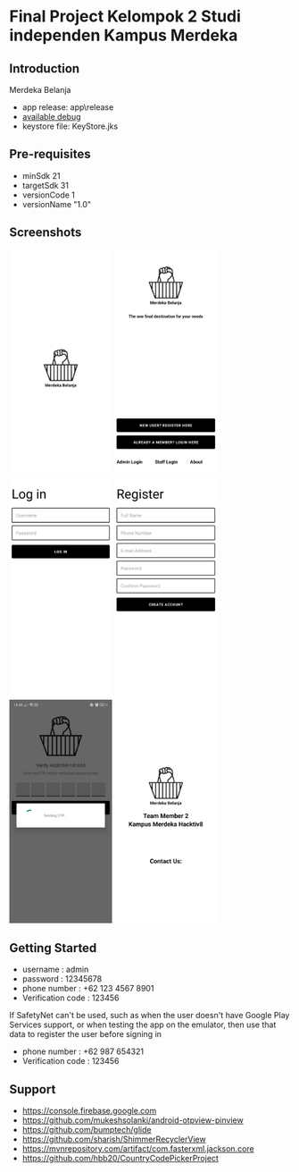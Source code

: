 Final Project Kelompok 2 Studi independen Kampus Merdeka
========================================================

Introduction
------------

Merdeka Belanja

- app release: app\release
- <a href="https://drive.google.com/drive/folders/1cxnHhHS6Ts-SsGB0QeVsM1jDKwSCK8dJ?usp=sharing" target="_blank"> available debug</a>
- keystore file: KeyStore.jks

Pre-requisites
--------------

- minSdk 21
- targetSdk 31
- versionCode 1
- versionName "1.0"

Screenshots
-------------

<img src="img/1.png" height="400" alt="Screenshot"/> <img src="img/2.png" height="400" alt="Screenshot"/> 
<img src="img/3.png" height="400" alt="Screenshot"/> <img src="img/4.png" height="400" alt="Screenshot"/> 
<img src="img/5.png" height="400" alt="Screenshot"/> <img src="img/6.png" height="400" alt="Screenshot"/> 


Getting Started
---------------

- username          : admin
- password          : 12345678
- phone number      : +62 123 4567 8901
- Verification code : 123456

If SafetyNet can't be used, such as when the user doesn't have Google Play Services support, or when testing the app on the emulator, then use that data to register the user before signing in
- phone number : +62 987 654321
- Verification code : 123456 

Support
-------

- https://console.firebase.google.com
- https://github.com/mukeshsolanki/android-otpview-pinview
- https://github.com/bumptech/glide
- https://github.com/sharish/ShimmerRecyclerView
- https://mvnrepository.com/artifact/com.fasterxml.jackson.core
- https://github.com/hbb20/CountryCodePickerProject
